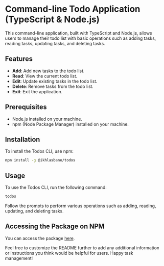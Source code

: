
# Command-line Todo Application (TypeScript & Node.js)

This command-line application, built with TypeScript and Node.js, allows users to manage their todo list with basic operations such as adding tasks, reading tasks, updating tasks, and deleting tasks.

## Features

- **Add**: Add new tasks to the todo list.
- **Read**: View the current todo list.
- **Edit**: Update existing tasks in the todo list.
- **Delete**: Remove tasks from the todo list.
- **Exit**: Exit the application.

## Prerequisites

- Node.js installed on your machine.
- npm (Node Package Manager) installed on your machine.

## Installation

To install the Todos CLI, use npm:

```bash
npm install -g @ikhlasbano/todos
```

## Usage

To use the Todos CLI, run the following command:

```bash
todos
```

Follow the prompts to perform various operations such as adding, reading, updating, and deleting tasks.

## Accessing the Package on NPM

You can access the package [here](https://www.npmjs.com/package/@ikhlasbano/todos).


Feel free to customize the README further to add any additional information or instructions you think would be helpful for users. Happy task management!
